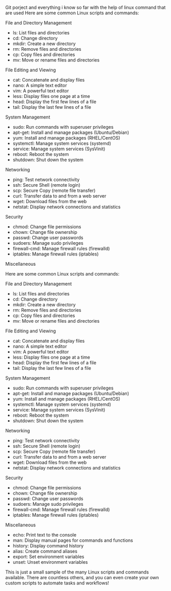 Git porject and everything i know so far
with the help of linux command that are used
Here are some common Linux scripts and commands:

File and Directory Management

- ls: List files and directories
- cd: Change directory
- mkdir: Create a new directory
- rm: Remove files and directories
- cp: Copy files and directories
- mv: Move or rename files and directories

File Editing and Viewing

- cat: Concatenate and display files
- nano: A simple text editor
- vim: A powerful text editor
- less: Display files one page at a time
- head: Display the first few lines of a file
- tail: Display the last few lines of a file

System Management

- sudo: Run commands with superuser privileges
- apt-get: Install and manage packages (Ubuntu/Debian)
- yum: Install and manage packages (RHEL/CentOS)
- systemctl: Manage system services (systemd)
- service: Manage system services (SysVinit)
- reboot: Reboot the system
- shutdown: Shut down the system

Networking

- ping: Test network connectivity
- ssh: Secure Shell (remote login)
- scp: Secure Copy (remote file transfer)
- curl: Transfer data to and from a web server
- wget: Download files from the web
- netstat: Display network connections and statistics

Security

- chmod: Change file permissions
- chown: Change file ownership
- passwd: Change user passwords
- sudoers: Manage sudo privileges
- firewall-cmd: Manage firewall rules (firewalld)
- iptables: Manage firewall rules (iptables)

Miscellaneous

Here are some common Linux scripts and commands:

File and Directory Management

- ls: List files and directories
- cd: Change directory
- mkdir: Create a new directory
- rm: Remove files and directories
- cp: Copy files and directories
- mv: Move or rename files and directories

File Editing and Viewing

- cat: Concatenate and display files
- nano: A simple text editor
- vim: A powerful text editor
- less: Display files one page at a time
- head: Display the first few lines of a file
- tail: Display the last few lines of a file

System Management

- sudo: Run commands with superuser privileges
- apt-get: Install and manage packages (Ubuntu/Debian)
- yum: Install and manage packages (RHEL/CentOS)
- systemctl: Manage system services (systemd)
- service: Manage system services (SysVinit)
- reboot: Reboot the system
- shutdown: Shut down the system

Networking

- ping: Test network connectivity
- ssh: Secure Shell (remote login)
- scp: Secure Copy (remote file transfer)
- curl: Transfer data to and from a web server
- wget: Download files from the web
- netstat: Display network connections and statistics

Security

- chmod: Change file permissions
- chown: Change file ownership
- passwd: Change user passwords
- sudoers: Manage sudo privileges
- firewall-cmd: Manage firewall rules (firewalld)
- iptables: Manage firewall rules (iptables)

Miscellaneous

- echo: Print text to the console
- man: Display manual pages for commands and functions
- history: Display command history
- alias: Create command aliases
- export: Set environment variables
- unset: Unset environment variables

This is just a small sample of the many Linux scripts and commands available. There are countless others, and you can even create your own custom scripts to automate tasks and workflows!
